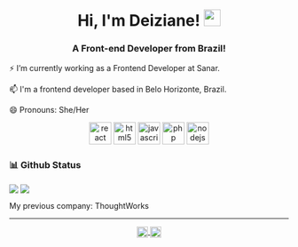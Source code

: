 <h1 align="center">Hi, I'm Deiziane! <img src="https://media.giphy.com/media/hvRJCLFzcasrR4ia7z/giphy.gif" width="30px"></h1>
<h3 align="center">A Front-end Developer from Brazil!</h3>

<p>⚡ I’m currently working as a Frontend Developer at Sanar.</p>
<p>📫 I'm a frontend developer based in Belo Horizonte, Brazil.</p>

<p>😄 Pronouns: She/Her </p>
<p align="center"Tech Stack:</p>
<p align="center">
    <img src="https://cdn0.iconfinder.com/data/icons/logos-brands-in-colors/128/react-512.png"
         alt="react"
         width="40"
         height="40"
     />
    <img src="https://cdn4.iconfinder.com/data/icons/flat-brand-logo-2/512/html5-256.png"
        alt="html5"
        width="40"
        height="40"
    />
    <img src="https://cdn2.iconfinder.com/data/icons/designer-skills/128/code-programming-javascript-software-develop-command-language-256.png"
        alt="javascript"
        width="40"
        height="40"
    />
    <img src="https://cdn3.iconfinder.com/data/icons/logos-and-brands-3/512/256_Php-512.png"
        alt="php"
        width="40"
        height="40"
    />
    <img
        src="https://img.icons8.com/color/452/nodejs.png"
        alt="nodejs"
        width="40"
        height="40"
    />
</p>


### 📊 Github Status
<img align="center" src="https://github-readme-stats.vercel.app/api?username=grrl&count_private=true&show_icons=true&theme=flag-india" />
<img align="center" src="https://github-readme-stats.vercel.app/api/top-langs/?username=grrl&layout=compact&count_private=true&theme=vue" />

My previous company: ThoughtWorks

<hr>
<p align="center">
    <a href="https://codepen.io/deizianens" target="blank">
        <img
            align="center"
            src="https://cdn.jsdelivr.net/npm/simple-icons@3.0.1/icons/codepen.svg"
            alt="codepen"
            height="20"
            width="20"
        />
    </a>
    <a href="https://linkedin.com/in/deiziane-ns" target="blank">
        <img
            align="center"
            src="https://cdn.jsdelivr.net/npm/simple-icons@3.0.1/icons/linkedin.svg" 
            alt="linkedin"
            height="20"
            width="20"
        >
    </a>
</p>
